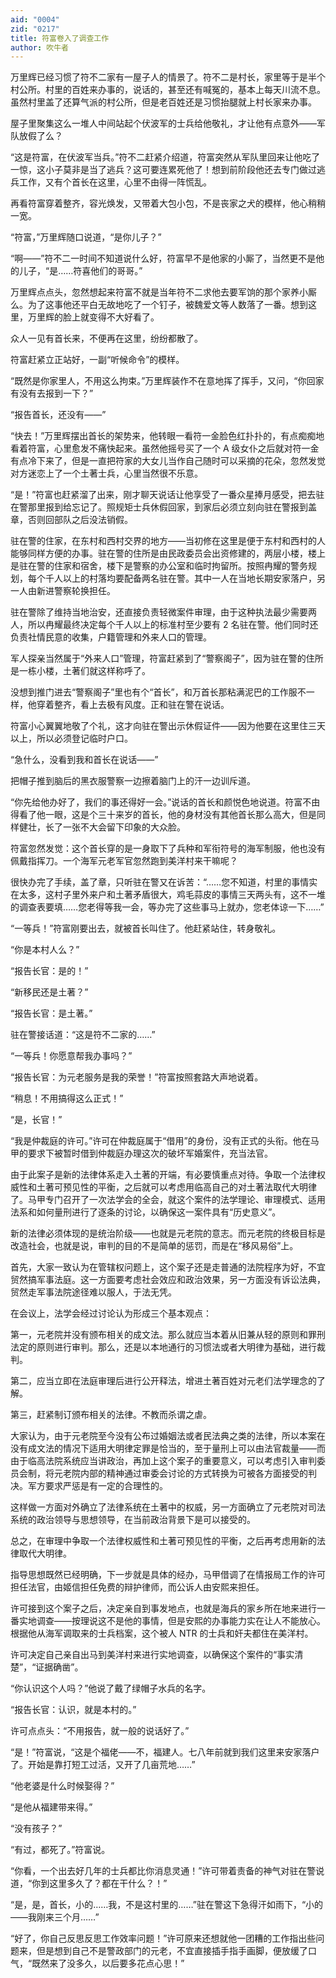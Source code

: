 ```yaml
---
aid: "0004"
zid: "0217"
title: 符富卷入了调查工作
author: 吹牛者
---
```


万里辉已经习惯了符不二家有一屋子人的情景了。符不二是村长，家里等于是半个村公所。村里的百姓来办事的，说话的，甚至还有喊冤的，基本上每天川流不息。虽然村里盖了还算气派的村公所，但是老百姓还是习惯抬腿就上村长家来办事。

屋子里聚集这么一堆人中间站起个伏波军的士兵给他敬礼，才让他有点意外——军队放假了么？

“这是符富，在伏波军当兵。”符不二赶紧介绍道，符富突然从军队里回来让他吃了一惊，这小子莫非是当了逃兵？这可要连累死他了！想到前阶段他还去专门做过逃兵工作，又有个首长在这里，心里不由得一阵慌乱。

再看符富穿着整齐，容光焕发，又带着大包小包，不是丧家之犬的模样，他心稍稍一宽。

“符富，”万里辉随口说道，“是你儿子？”

“啊——”符不二一时间不知道说什么好，符富早不是他家的小厮了，当然更不是他的儿子，“是……符喜他们的哥哥。”

万里辉点点头，忽然想起来符富不就是当年符不二求他去要军饷的那个家养小厮么。为了这事他还平白无故地吃了一个钉子，被魏爱文等人数落了一番。想到这里，万里辉的脸上就变得不大好看了。

众人一见有首长来，不便再在这里，纷纷都散了。

符富赶紧立正站好，一副“听候命令”的模样。

“既然是你家里人，不用这么拘束。”万里辉装作不在意地挥了挥手，又问，“你回家有没有去报到一下？”

“报告首长，还没有——”

“快去！”万里辉摆出首长的架势来，他转眼一看符一金脸色红扑扑的，有点痴痴地看着符富，心里愈发不痛快起来。虽然他摇号买了一个 A 级女仆之后就对符一金有点冷下来了，但是一直把符家的大女儿当作自己随时可以采摘的花朵，忽然发觉对方迷恋上了一个土著士兵，心里当然很不乐意。

“是！”符富也赶紧溜了出来，刚才聊天说话让他享受了一番众星捧月感受，把去驻在警那里报到给忘记了。照规矩士兵休假回家，到家后必须立刻向驻在警报到盖章，否则回部队之后没法销假。

驻在警的住家，在东村和西村交界的地方——当初修在这里是便于东村和西村的人能够同样方便的办事。驻在警的住所是由民政委员会出资修建的，两层小楼，楼上是驻在警的住家和宿舍，楼下是警察的办公室和临时拘留所。按照冉耀的警务规划，每个千人以上的村落均要配备两名驻在警。其中一人在当地长期安家落户，另一人由新进警察轮换担任。

驻在警除了维持当地治安，还直接负责轻微案件审理，由于这种执法最少需要两人，所以冉耀最终决定每个千人以上的标准村至少要有 2 名驻在警。他们同时还负责社情民意的收集，户籍管理和外来人口的管理。

军人探亲当然属于“外来人口”管理，符富赶紧到了“警察阁子”，因为驻在警的住所是一栋小楼，土著们就这样称呼了。

没想到推门进去“警察阁子”里也有个“首长”，和万首长那粘满泥巴的工作服不一样，他穿着整齐，看上去极有风度。正和驻在警在说话。

符富小心翼翼地敬了个礼，这才向驻在警出示休假证件——因为他要在这里住三天以上，所以必须登记临时户口。

“急什么，没看到我和首长在说话——”

把帽子推到脑后的黑衣服警察一边擦着脑门上的汗一边训斥道。

“你先给他办好了，我们的事还得好一会。”说话的首长和颜悦色地说道。符富不由得看了他一眼，这是个三十来岁的首长，他的身材没有其他首长那么高大，但是同样健壮，长了一张不大会留下印象的大众脸。

符富忽然发觉：这个首长穿的是一身取下了兵种和军衔符号的海军制服，他也没有佩戴指挥刀。一个海军元老军官忽然跑到美洋村来干嘛呢？

很快办完了手续，盖了章，只听驻在警又在诉苦：“……您不知道，村里的事情实在太多，这村子里外来户和土著矛盾很大，鸡毛蒜皮的事情三天两头有，这不一堆的调查表要填……您老得等我一会，等办完了这些事马上就办，您老体谅一下……”

“一等兵！”符富刚要出去，就被首长叫住了。他赶紧站住，转身敬礼。

“你是本村人么？”

“报告长官：是的！”

“新移民还是土著？”

“报告长官：是土著。”

驻在警接话道：“这是符不二家的……”

“一等兵！你愿意帮我办事吗？”

“报告长官：为元老服务是我的荣誉！”符富按照套路大声地说着。

“稍息！不用搞得这么正式！”

“是，长官！”

“我是仲裁庭的许可。”许可在仲裁庭属于“借用”的身份，没有正式的头衔。他在马甲的要求下被暂时借到仲裁庭办理这次的破坏军婚案件，充当法官。

由于此案子是新的法律体系走入土著的开端，有必要慎重点对待。争取一个法律权威性和土著可预见性的平衡，之后就可以考虑用临高自己的对土著法取代大明律了。马甲专门召开了一次法学会的全会，就这个案件的法学理论、审理模式、适用法系和如何量刑进行了逐条的讨论，以确保这一案件具有“历史意义”。

新的法律必须体现的是统治阶级——也就是元老院的意志。而元老院的终极目标是改造社会，也就是说，审判的目的不是简单的惩罚，而是在“移风易俗”上。

首先，大家一致认为在管辖权问题上，这个案子还是走普通的法院程序为好，不宜贸然搞军事法庭。这一方面要考虑社会效应和政治效果，另一方面没有诉讼法典，贸然走军事法院途径难以服人，于法无凭。

在会议上，法学会经过讨论认为形成三个基本观点：

第一，元老院并没有颁布相关的成文法。那么就应当本着从旧兼从轻的原则和罪刑法定的原则进行审判。那么，还是以本地通行的习惯法或者大明律为基础，进行裁判。

第二，应当立即在法庭审理后进行公开释法，增进土著百姓对元老们法学理念的了解。

第三，赶紧制订颁布相关的法律。不教而杀谓之虐。

大家认为，由于元老院至今没有公布过婚姻法或者民法典之类的法律，所以本案在没有成文法的情况下适用大明律定罪是恰当的，至于量刑上可以由法官裁量——而由于临高法院系统应当讲政治，再加上这个案子的重要意义，可以考虑引入审判委员会制，将元老院内部的精神通过审委会讨论的方式转换为可被各方面接受的判决。军方要求严惩是有一定的合理性的。

这样做一方面对外确立了法律系统在土著中的权威，另一方面确立了元老院对司法系统的政治领导与思想领导，在当前政治背景下是可以接受的。

总之，在审理中争取一个法律权威性和土著可预见性的平衡，之后再考虑用新的法律取代大明律。

指导思想既然已经明确，下一步就是具体的经办，马甲借调了在情报局工作的许可担任法官，由姬信担任免费的辩护律师，而公诉人由安熙来担任。

许可接到这个案子之后，决定亲自到事发地点，也就是海兵的家乡所在地来进行一番实地调查——按理说这不是他的事情，但是安熙的办事能力实在让人不能放心。根据他从海军调取来的士兵档案，这个被人 NTR 的士兵和奸夫都住在美洋村。

许可决定自己亲自出马到美洋村来进行实地调查，以确保这个案件的“事实清楚”，“证据确凿”。

“你认识这个人吗？”他说了戴了绿帽子水兵的名字。

“报告长官：认识，就是本村的。”

许可点点头：“不用报告，就一般的说话好了。”

“是！”符富说，“这是个福佬——不，福建人。七八年前就到我们这里来安家落户了。开始是靠打短工过活，又开了几亩荒地……”

“他老婆是什么时候娶得？”

“是他从福建带来得。”

“没有孩子？”

“有过，都死了。”符富说。

“你看，一个出去好几年的士兵都比你消息灵通！”许可带着责备的神气对驻在警说道，“你到这里多久了？都在干什么？！”

“是，是，首长，小的……我，不是这村里的……”驻在警这下急得汗如雨下，“小的——我刚来三个月……”

“好了，你自己反思反思工作效率问题！”许可原来还想就他一团糟的工作指出些问题来，但是想到自己不是警政部门的元老，不宜直接插手指手画脚，便放缓了口气，“既然来了没多久，以后要多花点心思！”
